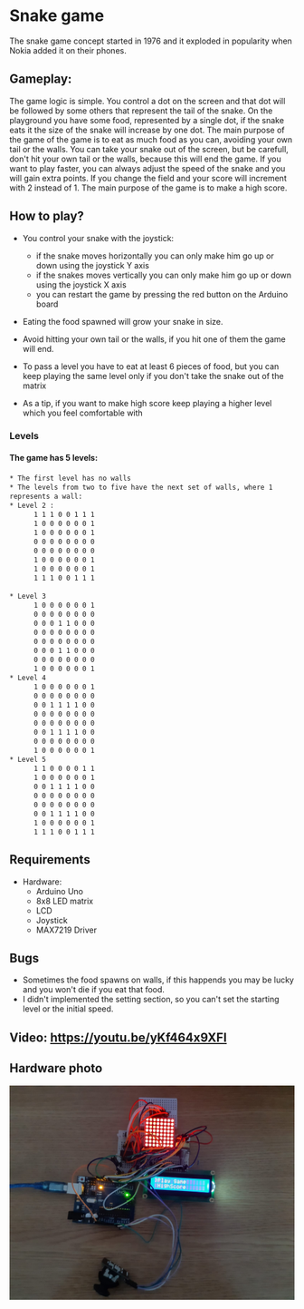 # Snake game

The snake game concept started in 1976 and it exploded in popularity when Nokia added it on their phones.

## Gameplay:

The game logic is simple. You control a dot on the screen and that dot will be followed by some others that represent the tail of the snake. On the playground you have some food, represented by a single dot, if the snake eats it the size of the snake will increase by one dot. The main purpose of the game of the game is to eat as much food as you can, avoiding your own tail or the walls. You can take your snake out of the screen, but be carefull, don't hit your own tail or the walls, because this will end the game. If you want to play faster, you can always adjust the speed of the snake and you will gain extra points. If you change the field and your score will increment with 2 instead of 1. The main purpose of the game is to make a high score.


## How to play?
* You control your snake with the joystick:
	* if the snake moves horizontally you can only make him go up or down using the joystick Y axis
	* if the snakes moves vertically you can only make him go up or down using the joystick X axis
	* you can restart the game by pressing the red button on the Arduino board
	
* Eating the food spawned will grow your snake in size.

* Avoid hitting your own tail or the walls, if you hit one of them the game will end.
* To pass a level you have to eat at least 6 pieces of food, but you can keep playing the same level only if you don't take the snake out of the matrix
* As a tip, if you want to make high score keep playing a higher level which you feel comfortable with

### Levels
#### The game has 5 levels:
	* The first level has no walls
	* The levels from two to five have the next set of walls, where 1 represents a wall:
	* Level 2 :
		  1 1 1 0 0 1 1 1
		  1 0 0 0 0 0 0 1
		  1 0 0 0 0 0 0 1
		  0 0 0 0 0 0 0 0
		  0 0 0 0 0 0 0 0
		  1 0 0 0 0 0 0 1
		  1 0 0 0 0 0 0 1
		  1 1 1 0 0 1 1 1
		
	* Level 3 
		  1 0 0 0 0 0 0 1
		  0 0 0 0 0 0 0 0
		  0 0 0 1 1 0 0 0
		  0 0 0 0 0 0 0 0
		  0 0 0 0 0 0 0 0
		  0 0 0 1 1 0 0 0
		  0 0 0 0 0 0 0 0
		  1 0 0 0 0 0 0 1
	* Level 4 
		  1 0 0 0 0 0 0 1
		  0 0 0 0 0 0 0 0
		  0 0 1 1 1 1 0 0
		  0 0 0 0 0 0 0 0
		  0 0 0 0 0 0 0 0
		  0 0 1 1 1 1 0 0
		  0 0 0 0 0 0 0 0
		  1 0 0 0 0 0 0 1
	* Level 5 
		  1 1 0 0 0 0 1 1
		  1 0 0 0 0 0 0 1
		  0 0 1 1 1 1 0 0
		  0 0 0 0 0 0 0 0
		  0 0 0 0 0 0 0 0
		  0 0 1 1 1 1 0 0
		  1 0 0 0 0 0 0 1
		  1 1 1 0 0 1 1 1
	


## Requirements
* Hardware:
	* Arduino Uno
	* 8x8 LED matrix
	* LCD
	* Joystick
	* MAX7219 Driver

## Bugs
* Sometimes the food spawns on walls, if this happends you may be lucky and you won't die if you eat that food.
* I didn't implemented the setting section, so you can't set the starting level or the initial speed.

## Video: https://youtu.be/yKf464x9XFI

## Hardware photo
![](Components.jpeg)
